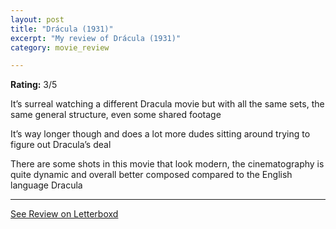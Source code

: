 ```yaml
---
layout: post
title: "Drácula (1931)"
excerpt: "My review of Drácula (1931)"
category: movie_review

---
```


**Rating:** 3/5

It’s surreal watching a different Dracula movie but with all the same sets, the same general structure, even some shared footage

It’s way longer though and does a lot more dudes sitting around trying to figure out Dracula’s deal

There are some shots in this movie that look modern, the cinematography is quite dynamic and overall better composed compared to the English language Dracula

<hr>

[See Review on Letterboxd](https://boxd.it/3kaCj5)
